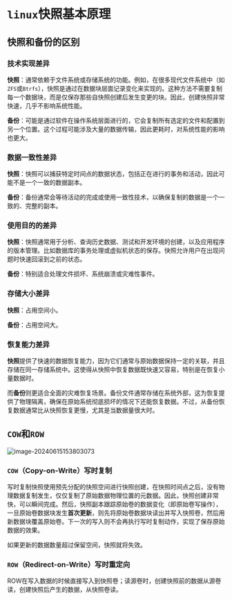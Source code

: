 # `linux`快照基本原理

## 快照和备份的区别

### 技术实现差异

**快照**：通常依赖于文件系统或存储系统的功能。例如，在很多现代文件系统中（如`ZFS`或`Btrfs`），快照是通过在数据块层面记录变化来实现的。这种方法不需要复制每一个数据块，而是仅保存那些自快照创建后发生变更的块。因此，创建快照非常快速，几乎不影响系统性能。

**备份**：可能是通过软件在操作系统层面进行的，它会复制所有选定的文件和配置到另一个位置。这个过程可能涉及大量的数据传输，因此更耗时，对系统性能的影响也更大。

### 数据一致性差异

**快照**：快照可以捕获特定时间点的数据状态，包括正在进行的事务和活动，因此可能不是一个一致的数据副本。

**备份**：备份通常会等待活动的完成或使用一致性技术，以确保复制的数据是一个一致的、完整的副本。

### 使用目的的差异

**快照**：快照通常用于分析、查询历史数据、测试和开发环境的创建，以及应用程序的版本管理。比如数据库的事务处理或虚拟机状态的保存。快照允许用户在出现问题时快速回滚到之前的状态。

**备份**：特别适合处理文件损坏、系统崩溃或灾难性事件。

### 存储大小差异

**快照**：占用空间小。

**备份**：占用空间大。

### 恢复能力差异

**快照**提供了快速的数据恢复能力，因为它们通常与原始数据保持一定的关联，并且存储在同一存储系统中。这使得从快照中恢复数据既快速又容易，特别是在恢复小量数据时。

而**备份**则更适合全面的灾难恢复场景。备份文件通常存储在系统外部，这为恢复提供了物理隔离，确保在原始系统彻底损坏的情况下还能恢复数据。不过，从备份恢复数据通常比从快照恢复更慢，尤其是当数据量很大时。



## `COW`和`ROW`

![image-20240615153803073](/home/rui/.config/Typora/typora-user-images/image-20240615153803073.png)

### `COW`（Copy-on-Write）写时复制

写时复制快照使用预先分配的快照空间进行快照创建，在快照时间点之后，没有物理数据复制发生，仅仅复制了原始数据物理位置的元数据。因此，快照创建非常 快，可以瞬间完成。然后，快照副本跟踪原始卷的数据变化（即原始卷写操作），一旦原始卷数据块发生**首次更新**，则先将原始卷数据块读出并写入快照卷，然后用 新数据块覆盖原始卷。下一次的写入则不会再执行写时复制动作，实现了保存原始数据的效果。

如果更新的数据数量超过保留空间，快照就将失效。

### `ROW`（Redirect-on-Write）写时重定向

ROW在写入数据的时候直接写入到快照卷；读源卷时，创建快照前的数据从源卷读，创建快照后产生的数据，从快照卷读。